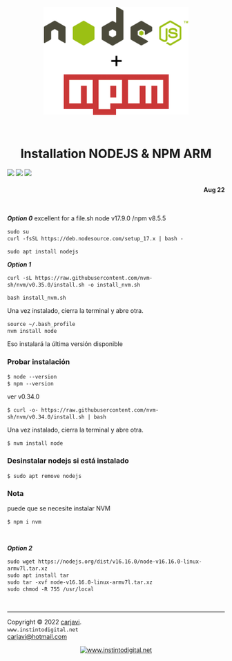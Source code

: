 <p align="center"><img src="https://raw.githubusercontent.com/carjavi/install-nodejs-ARM/master/img/nodejs-npm_logos.png" height="250" alt="MarlinFirmware's logo" /></p>

<br>

<h1 align="center">Installation NODEJS & NPM ARM</h1>

<img src="https://img.shields.io/badge/OS%20-Raspbian%20GNU%2FLinux%2011%20(bulleye)-yellowgreen">

<img src="https://img.shields.io/badge/Hardware-Raspberry%20ver%204-red">
<img src="https://img.shields.io/badge/Hardware-Raspberry%20ver%203-red">

<h4 align="right">Aug 22</h4>

<br>

***Option 0***
excellent for a file.sh node v17.9.0 /npm v8.5.5
```
sudo su
curl -fsSL https://deb.nodesource.com/setup_17.x | bash -
```
```
sudo apt install nodejs
```


  ***Option 1***

```
curl -sL https://raw.githubusercontent.com/nvm-sh/nvm/v0.35.0/install.sh -o install_nvm.sh
```
```
bash install_nvm.sh
```

Una vez instalado, cierra la terminal y abre otra.
```
source ~/.bash_profile
nvm install node
```
Eso instalará la última versión disponible

### Probar instalación
```
$ node --version
$ npm --version
```

ver v0.34.0
```
$ curl -o- https://raw.githubusercontent.com/nvm-sh/nvm/v0.34.0/install.sh | bash
```
Una vez instalado, cierra la terminal y abre otra.
```
$ nvm install node
```


### Desinstalar nodejs si está instalado

```
$ sudo apt remove nodejs
```
### Nota
puede que se necesite instalar NVM
```
$ npm i nvm
```

<br>

***Option 2***

```
sudo wget https://nodejs.org/dist/v16.16.0/node-v16.16.0-linux-armv7l.tar.xz
sudo apt install tar
sudo tar -xvf node-v16.16.0-linux-armv7l.tar.xz
sudo chmod -R 755 /usr/local
```
<br>

---
Copyright &copy; 2022 [carjavi](https://github.com/carjavi). <br>
```www.instintodigital.net``` <br>
carjavi@hotmail.com <br>
<p align="center">
    <a href="https://instintodigital.net/" target="_blank"><img src="https://raw.githubusercontent.com/carjavi/install-nodejs-ARM/master/img/developer.png" height="100" alt="www.instintodigital.net"></a>
</p>
